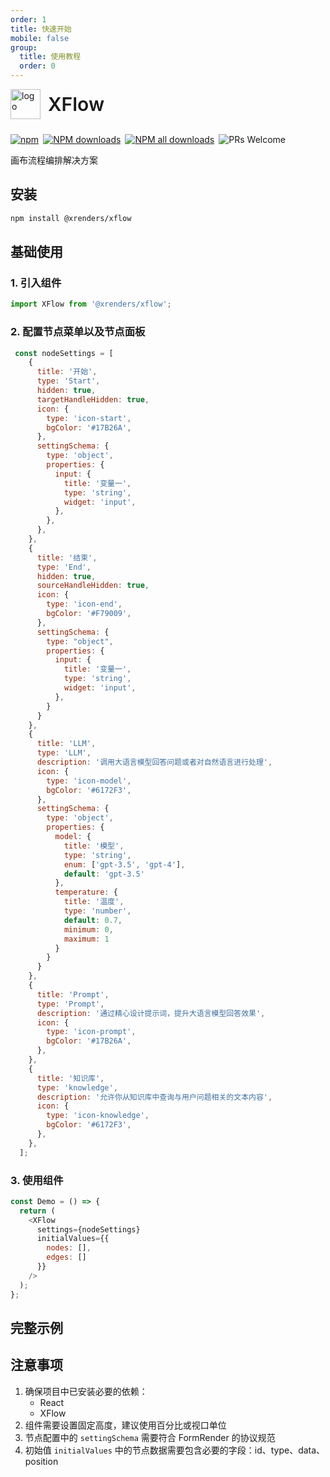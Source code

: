 ```yaml
---
order: 1
title: 快速开始
mobile: false
group: 
  title: 使用教程
  order: 0
---
```


<div style="display:flex;align-items:center;margin-bottom:24px">
  <img src="https://img.alicdn.com/tfs/TB17UtINiLaK1RjSZFxXXamPFXa-606-643.png" alt="logo" width="48px"/>
  <span style="font-size:30px;font-weight:600;display:inline-block;margin-left:12px">XFlow</span>
</div>
<p style="display:flex;justify-content:space-between;width:440px">
  <a href="https://www.npmjs.com/package/@xrenders/xflow" target="_blank">
    <img alt="npm" src="https://img.shields.io/npm/v/@xrenders/xflow.svg?maxAge=3600&style=flat-square">
  </a>
  <a href="https://npmjs.org/package/@xrenders/xflow" target="_blank">
    <img alt="NPM downloads" src="https://img.shields.io/npm/dm/@xrenders/xflow.svg?style=flat-square">
  </a>
  <a href="https://npmjs.org/package/@xrenders/xflow" target="_blank">
    <img alt="NPM all downloads" src="https://img.shields.io/npm/dt/@xrenders/xflow.svg?style=flat-square">
  </a>
  <a>
    <img alt="PRs Welcome" src="https://img.shields.io/badge/PRs-welcome-brightgreen.svg?style=flat-square">
  </a>
</p>

画布流程编排解决方案

## 安装

```bash
npm install @xrenders/xflow
```

## 基础使用

### 1. 引入组件

```js
import XFlow from '@xrenders/xflow';
```

### 2. 配置节点菜单以及节点面板

```js
 const nodeSettings = [
    {
      title: '开始',
      type: 'Start',
      hidden: true,
      targetHandleHidden: true,
      icon: {
        type: 'icon-start',
        bgColor: '#17B26A',
      },
      settingSchema: {
        type: 'object',
        properties: {
          input: {
            title: '变量一',
            type: 'string',
            widget: 'input',
          },
        },
      },
    },
    {
      title: '结束',
      type: 'End',
      hidden: true,
      sourceHandleHidden: true,
      icon: {
        type: 'icon-end',
        bgColor: '#F79009',
      },
      settingSchema: {
        type: "object",
        properties: {
          input: {
            title: '变量一',
            type: 'string',
            widget: 'input',
          },
        }
      }
    },
    {
      title: 'LLM',
      type: 'LLM',
      description: '调用大语言模型回答问题或者对自然语言进行处理',
      icon: {
        type: 'icon-model',
        bgColor: '#6172F3',
      },
      settingSchema: {
        type: 'object',
        properties: {
          model: {
            title: '模型',
            type: 'string',
            enum: ['gpt-3.5', 'gpt-4'],
            default: 'gpt-3.5'
          },
          temperature: {
            title: '温度',
            type: 'number',
            default: 0.7,
            minimum: 0,
            maximum: 1
          }
        }
      }
    },
    {
      title: 'Prompt',
      type: 'Prompt',
      description: '通过精心设计提示词，提升大语言模型回答效果',
      icon: {
        type: 'icon-prompt',
        bgColor: '#17B26A',
      },
    },
    {
      title: '知识库',
      type: 'knowledge',
      description: '允许你从知识库中查询与用户问题相关的文本内容',
      icon: {
        type: 'icon-knowledge',
        bgColor: '#6172F3',
      },
    },
  ];
```


### 3. 使用组件

```js
const Demo = () => {
  return (
    <XFlow
      settings={nodeSettings}
      initialValues={{
        nodes: [],
        edges: []
      }}
    />
  );
};
```

## 完整示例

<code src="./demo/quickStart/index.tsx"></code>



## 注意事项
1. 确保项目中已安装必要的依赖：
   - React
   - XFlow
2. 组件需要设置固定高度，建议使用百分比或视口单位
3. 节点配置中的 `settingSchema` 需要符合 FormRender 的协议规范
4. 初始值 `initialValues` 中的节点数据需要包含必要的字段：id、type、data、position

